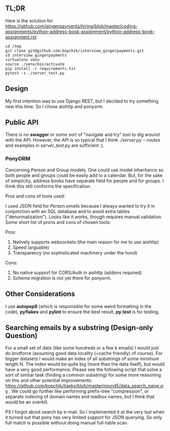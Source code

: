 ## TL;DR

Here is the solution for https://github.com/gingerpayments/hiring/blob/master/coding-assignments/python-address-book-assignment/python-address-book-assignment.rst:

~~~
cd /tmp
git clone git@github.com:kopchik/interview_gingerpayments.git
cd interview_gingerpayments
virtualenv venv
source ./venv/bin/activate
pip install -r requirements.txt
pytest -s ./server_test.py
~~~

## Design

My first intention was to use Django REST, but I decided to try something new this time. So I chose aiohttp and ponyorm.

## Public API

There is no **swagger** or some sort of "navigate and try" tool to dig around with the API.
However, the API is so typical that I think *./server.py --routes* and examples in *server_test.py* are sufficient :).

### PonyORM

Concerning Person and Group models.
One could use model inheritance so both people and groups could be easily add to a calendar.
But, for the sake of simplicity, address books have separate field for people and for groups.
I think this still conforms the specification.

Pros and cons of tools used:

I used JSON field for *Person.emails* because I always wanted to try it in conjunction with an SQL database
and to avoid extra tables ("denormalization"). Looks like it works, though requires manual  validation.
Some short list of prons and cons of chosen tools:

Pros:

1. Natively supports websockets (the main reason for me to use aiohttp)
1. Speed (arguable)
1. Transparency (no sophisticated machinery under the hood)


Cons:

1. No native support for CORS/Auth in aiohttp (addons required)
1. Schema migration is not yet there for ponyorm.

## Other Considerations

I use **autopep8** (which is responsible for some weird formatting in the code),
**pyflakes** and **pylint** to ensure the best result, **py.test** is for testing.

## Searching emails by a substring (Design-only Question)

For a small set of data (like some hundreds or a few k emails) I would just do brutforce (assuming good data locality (=cache friendly) of course).
For bigger datasets I would make an index of all substrings of some minimum length N.
The index would be quite big (more than the data itself), but would have a very good performance.
Please see the following script that solve a sort of similar task (finding a common substring) for some more reasoning on this and other potential improvements: https://github.com/kopchik/itasks/blob/master/round5/data_search_naive.py . We could go further like performing prefix-tree "compression", or separate indexing of domain names and mailbox names, but I think that would be an overkill.



PS I forgot about search by e-mail. So I implemented it at the very last when
it turned out that pony has very limited support for JSON querying. So only full match is possible without doing manual full-table scan.
